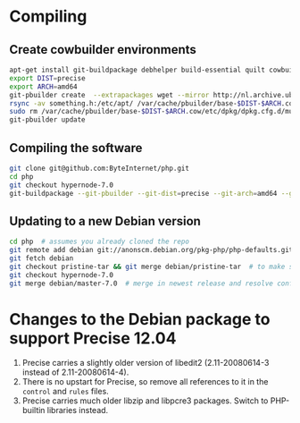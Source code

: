 # Compiling

## Create cowbuilder environments

```bash
apt-get install git-buildpackage debhelper build-essential quilt cowbuilder
export DIST=precise
export ARCH=amd64
git-pbuilder create  --extrapackages wget --mirror http://nl.archive.ubuntu.com/ubuntu/ --components="main universe" --debootstrapopts "--keyring=/usr/share/keyrings/ubuntu-archive-keyring.gpg"
rsync -av something.h:/etc/apt/ /var/cache/pbuilder/base-$DIST-$ARCH.cow/etc/apt/
sudo rm /var/cache/pbuilder/base-$DIST-$ARCH.cow/etc/dpkg/dpkg.cfg.d/multiarch
git-pbuilder update
```


## Compiling the software

```bash
git clone git@github.com:ByteInternet/php.git
cd php
git checkout hypernode-7.0
git-buildpackage --git-pbuilder --git-dist=precise --git-arch=amd64 --git-debian-branch=hypernode-7.0 -us -sa
```


## Updating to a new Debian version

```bash
cd php  # assumes you already cloned the repo
git remote add debian git://anonscm.debian.org/pkg-php/php-defaults.git
git fetch debian
git checkout pristine-tar && git merge debian/pristine-tar  # to make sure you have the new source tarball during compile
git checkout hypernode-7.0
git merge debian/master-7.0  # merge in newest release and resolve conflicts
```

# Changes to the Debian package to support Precise 12.04

1. Precise carries a slightly older version of libedit2 (2.11-20080614-3 instead of 2.11-20080614-4).
1. There is no upstart for Precise, so remove all references to it in the `control` and `rules` files.
1. Precise carries much older libzip and libpcre3 packages. Switch to PHP-builtin libraries instead.
